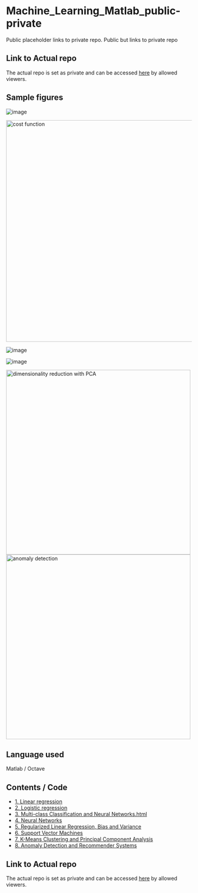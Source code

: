 # Machine_Learning_Matlab_public-private
Public placeholder links to private repo. Public but links to private repo

## Link to Actual repo
The actual repo is set as private and can be accessed [here](https://github.com/powergainer/MachineLearning_Matlab) by allowed viewers.

## Sample figures
![image](https://user-images.githubusercontent.com/95447782/167180900-c1315a8f-4e2c-4a04-afba-f05249b1bf38.png)

<img src="https://user-images.githubusercontent.com/95447782/167181191-2743e1dd-a373-4294-a428-77602a175daa.png" alt="cost function" width="600"/>

![image](https://user-images.githubusercontent.com/95447782/167181660-f08c6127-17c6-4736-b57b-ea28dd0f8df8.png)

![image](https://user-images.githubusercontent.com/95447782/167181370-ce700a58-a71c-45b0-ae24-d92c7534a63e.png)

<img src="https://user-images.githubusercontent.com/95447782/167182560-6e675e47-ffa4-46df-8b06-e3f2bd8e7c12.png" alt="dimensionality reduction with PCA" width="500"/>

<img src="https://user-images.githubusercontent.com/95447782/167181592-2ff7fd3b-d670-4874-afe2-a680b2585047.png" alt="anomaly detection" width="500"/>




## Language used
Matlab / Octave

## Contents / Code
* [1. Linear regression](https://github.com/powergainer/MachineLearning_Matlab/ex1_-_Linear_Regression.html)
* [2. Logistic regression](https://github.com/powergainer/MachineLearning_Matlab/ex2_-_Logistic_Regression.html)
* [3. Multi-class Classification and Neural Networks.html](https://github.com/powergainer/MachineLearning_Matlab/ex3_-_Multi_class_Classification_and_Neural_Networks.html)
* [4. Neural Networks](https://github.com/powergainer/MachineLearning_Matlab/ex4_-_Neural_Networks_Learning.html)
* [5. Regularized Linear Regression, Bias and Variance](https://github.com/powergainer/MachineLearning_Matlab/ex5_-_Regularized_Linear_Regression_and_Bias_vs_Variance.html)
* [6. Support Vector Machines](https://github.com/powergainer/MachineLearning_Matlab/ex6_-_Support_Vector_Machines.html)
* [7. K-Means Clustering and Principal Component Analysis](https://github.com/powergainer/MachineLearning_Matlab/ex7_-_K-Means_Clustering_and_Principal_Component_Analysis.html)
* [8. Anomaly Detection and Recommender Systems](https://github.com/powergainer/MachineLearning_Matlab/ex8_-_Anomaly_Detection_and_Recommender_Systems.html)




## Link to Actual repo
The actual repo is set as private and can be accessed [here](https://github.com/powergainer/MachineLearning_Matlab) by allowed viewers.
